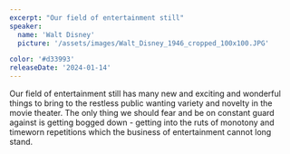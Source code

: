 ```yaml
---
excerpt: "Our field of entertainment still"
speaker:
  name: 'Walt Disney'
  picture: '/assets/images/Walt_Disney_1946_cropped_100x100.JPG'

color: '#d33993'
releaseDate: '2024-01-14'
---
```

Our field of entertainment still has many new and exciting and wonderful things to bring to the restless public wanting variety and novelty in the movie theater. The only thing we should fear and be on constant guard against is getting bogged down - getting into the ruts of monotony and timeworn repetitions which the business of entertainment cannot long stand.
